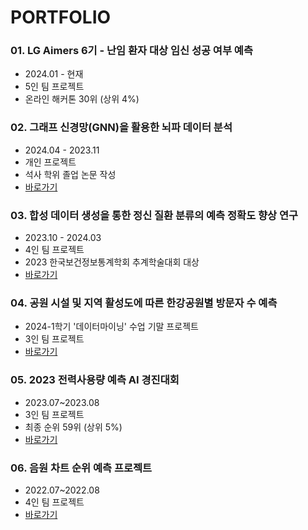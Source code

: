 # PORTFOLIO

### 01. LG Aimers 6기 - 난임 환자 대상 임신 성공 여부 예측
- 2024.01 - 현재
- 5인 팀 프로젝트
- 온라인 해커톤 30위 (상위 4%)

### 02. 그래프 신경망(GNN)을 활용한 뇌파 데이터 분석
- 2024.04 - 2023.11
- 개인 프로젝트
- 석사 학위 졸업 논문 작성
- [바로가기](https://github.com/yegenuine/Portfolio/tree/main/EEG_GNN)
  
### 03. 합성 데이터 생성을 통한 정신 질환 분류의 예측 정확도 향상 연구
- 2023.10 - 2024.03
- 4인 팀 프로젝트
- 2023 한국보건정보통계학회 추계학술대회 대상
- [바로가기](https://github.com/white-bean/EEG)

### 04. 공원 시설 및 지역 활성도에 따른 한강공원별 방문자 수 예측
- 2024-1학기 '데이터마이닝' 수업 기말 프로젝트
- 3인 팀 프로젝트
- [바로가기](https://github.com/yegenuine/Portfolio/tree/main/hangan_park)

### 05. 2023 전력사용량 예측 AI 경진대회
- 2023.07~2023.08
- 3인 팀 프로젝트
- 최종 순위 59위 (상위 5%)
- [바로가기](https://github.com/yegenuine/Portfolio/tree/main/power_consum)

### 06. 음원 차트 순위 예측 프로젝트
- 2022.07~2022.08
- 4인 팀 프로젝트
- [바로가기](https://github.com/yegenuine/Portfolio/tree/main/music_chart)
